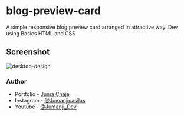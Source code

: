 # blog-preview-card
A simple responsive blog preview card arranged in attractive way..Dev using Basics HTML and CSS

## Screenshot
![desktop-design](https://github.com/Jumanjigobez/blog-preview-card/assets/73429193/c03f7179-f954-4b23-91f9-ab980d891280)

### Author
- Portfolio - [Juma Chaje](https://jumanjigobez.github.io/personal_portfolio)
- Instagram - [@Jumanjicasilas](https://instagram.com/jumanjicasilas)
- Youtube - [@Jumanji_Dev](https://youtube.com/@Jumanji_dev)
